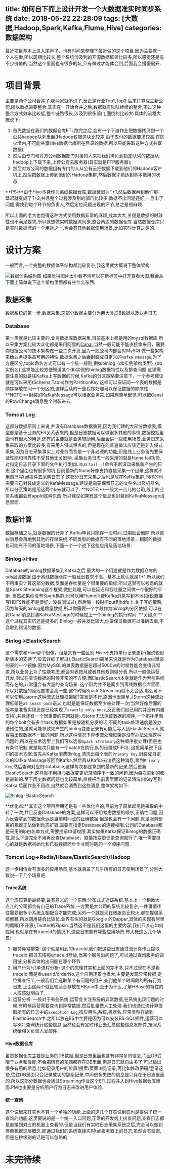 title: 如何自下而上设计开发一个大数据准实时同步系统
date: 2018-05-22 22:28:09
tags: [大数据,Hadoop,Spark,Kafka,Flume,Hive]
categories: 数据架构
---
最近项目基本上进入尾声了，也有时间来整理下最近做的这个项目.因为主要就一个人在做,所以周期比较长,整个系统涉及到的开源数据框架比较多,所以感觉还是有不少价值的,当然这个里面也有很多的坑,只有做过才能体会到,后面我会慢慢展开.

# 项目背景
主要是两个公司合并了,哪两家就不说了,反正是行业Top1,Top2.后来打算成立新公司,所以数据需要整合.其实在一开始合并之后,数据就有陆陆续续的整合,不过这种整合方式效率比较低,整个链路很长,涉及到很多部门,圈绕的比较大.具体的流程大概说下:
1. 首先数据在我们的数据仓库ETL跑完之后,会有一个下游作业把数据拷贝到一个公共hadoop队列里面(Hadoop权限这块比较差,由于支付的数据要求较高,在防火墙内,不可能共享Hive数据仓库所在目录的数据,所以只能采取这种方式共享数据);
2. 然后由专门和对方公司数据部门对接的人来把我们拷贝到指定队列的数据从hadoop上下载下来,上传公有云服务器(其实就是FTP服务器);
3. 然后对方公司的数据组有专门的人从公有云把数据下载到他们的Hadoop客户机上,然后把数据上传到他们的Hadoop集群,然后数据才能达到基本能用的状态.

**PS:**由于Hive本身作为离线数据仓库,数据延迟为T+1,然后数据再到他们那，延迟就变成了T+2,并且整个过程涉及到的部门比较多.数据不出问题还好,一旦出了问题,得找到每个环节的负责人,然后定位问题出现的环节,总之是很麻烦.

所以上面的老大也觉得这种方式使用数据非常的麻烦,成本太大,关键是数据的时效性也不满足要求,所以就想做实时数据流同步,整合两边的数据仓库.当然数据仓库只是实时数据流的一个用途之一,也会有其他数据使用场景,比如实时计算之类的.

# 设计方案
一般而言,一个完整的数据体系结构都比较复杂,我这里就大概说下整体架构:

![数据体系结构图](https://blog-1254094716.cos.ap-chengdu.myqcloud.com/%E5%A6%82%E4%BD%95%E8%87%AA%E4%B8%8B%E8%80%8C%E4%B8%8A%E8%AE%BE%E8%AE%A1%E5%BC%80%E5%8F%91%E4%B8%80%E4%B8%AA%E5%A4%A7%E6%95%B0%E6%8D%AE%E5%87%86%E5%AE%9E%E6%97%B6%E5%90%8C%E6%AD%A5%E7%B3%BB%E7%BB%9F001.png)
如果觉得图片太小看不清可以在新标签中打开查看大图.我会从下而上简单说下这个架构里面都有些什么东西:

## 数据采集
数据系统的第一步,数据采集.这部分数据主要分为两大类,DB数据以及业务日志
### Database
第一类就是比较主要的,业务数据库数据采集,目前基本上都是用的mysql数据库,所以采集方案比较大众化都是采用阿里的[Canal](https://github.com/alibaba/canal),当然一般可能不能直接拿来用，需要你根据公司的技术架构做一些二次开发,因为一般公司内部会对MySQL做一些架构来给业务提供高可用的特性.数据采集之后会封装成自定义的`Kafka Message`,为了方便区分,topic命名方式可以有一个统一规则,例如binlog_{db实例架构类型}_{db实例名},这样能比较方便知道某个db实例的binlog数据特性以及排查问题.这里需要注意的就是往Kafka上写数据的时候,Kafka的分区策略要注意下，一个参考建议就是可以采用(Schema,Table)作为PartitionKey.这样可以保证同一个表的数据是顺序存放在同一个分区的,这样后续的一些程序处理可以保证数据的顺序性.
**NOTE:**封装的KafkaMessage可以根据业务来,如果想简单起见,可以把Canal的RowChange消息整个封装进去.

### Tomcat Log
这部分数据原则上来说,并没有Database数据重要,因为我们建的大部分数据表,模型都是基于业务的ER关系表来的.但是日志数据可以做很多其他的事情,数据挖掘里面也有很大的用途,还有的主要就是业务辅助用,后面会讲一些使用场景.业务日志采集采取的方案比较多,有采用入侵式埋点的,但是现在的普遍做法应该还是非入侵式采集,因为日志采集事实上对业务而言是一个非必须的功能,但是线上业务首先要保证性能和可靠性不受其他无关影响.
采集业务日志一般采用的就是flume tail功能,对指定日志目录下面的文件执行类似Linux:`tail -f`命令不断滚动采集新产生的日志.这个里面也有很多的坑,目前最新的flume好像支持直接采集一个目录,这样就不用自己写tail插件去采集日志了.这部分日志采集之后也是放在Kafka集群,同样的也需要自己封装成定义的KafaMessage.建议是需要保留日志的文件名以及机器名,所以分区策略是用这两个key就可以了.
**NOTE:**一般大一点儿的公司,线上的业务系统都会有appId这种东西,所以建议如果有这个信息也封装到KafkaMessage消息里面.

## 数据计算
数据存储之后,就是数据的计算了,Kafka毕竟只能存一段时间,过期就会删除,所以这些消息会落地到其他的存储系统,不同类型的数据有不同的落地场景，相同的数据也可能有不同的落地场景,下面一个一个说下这些应用及落地场景:

### Binlog->Hive
Database的binlog数据采集到Kafka之后,最大的一个用途就是作为数据仓库的ods层源数据.由于离线数据仓库一般延迟要求不高，基本上默认就是T+1,所以我们不用事实计算这部分数据,反而是吞吐量是个很重要的指标.所以这里可以考虑的就是Spark Streaming这个框架,微批处理,可以在延迟和吞吐量之间做一个很好的平衡.
当然如果你没有Spark集群,也可以用Flume消费Kafka消息写到本地(据说直接写HDFS性能不是很好，没有测试过),然后隔一段时间put到hdfs上.关于写的策略,因为每天的binlog是增量数据,所以你需要一个字段作为binlog的分区依据,可以在将Canal消息封装KafkaMessage的时候加上一个binlog的执行时间.
**关键点:**这个过程其实坑还是挺多的,Binlog一般并发比较大,你要保证数据可以准确去重,不会取到错误的数据.

### Binlog->ElasticSearch
这个需求和Hive那个很像，但是又有一些区别.Hive不支持单行记录更新(据说貌似新版本的支持了,没去详细了解过),ElasticSearch简单来说就是作为Database里面的表的一个镜像.因为MySQL的单表数据量在超过5000w的时候性能会变得非常差,所以业务上为了性能考虑,都会对表按月或者其他规则做分表.所以一般像运营,开发,测试在查询数据的时候非常的不方便.而ElasticSearch本身就是作为索引系统而存在的,非常适合有大量的查询场景.
这个因为并不是同步到离线数据仓库里面,所以对数据的延迟要求会高一些,这个时候Spark Streaming就不太合适,那么可不可以使用Jstorm这种流式处理框架呢?答案是不行,原因也很简单,JStorm这种流处理框架是`at least once`语义,也就是能保证数据至少被处理一次(当然好像后面的版本是准备实现还是已经实现了`exactly only once`,反正我们自己用的并没有内置支持),并且还有一个很重要的原因就是:JStorm无法保证数据的顺序,一个拓扑里面的每个bolt会有多个task,数据如果是按随机分发的话,不同的task处理速度是没办法预估的,这就可能导致先产生的binlog变更记录有可能后写入到ElasticSearch,就容易出现数据不一致的问题.所以这种情况下异步流处理框架是没有办法处理这种问题的,所以在技术选型上我们可以选像`Spark Streaming`这种顺序批处理(但是也有条件限制,就是每次只能有一个batch在执行,队列设置成FIFO).
这里简单说下我们的技术方案:首先从Kafka消费Binlog,清洗出每个表的`Primary Key`,封装成自定义的Kafka Message写回到Kafka,然后再从Kafka去消费这种消息,拿到`Primary Key`,然后查询对应的Database,这样每次都是拿到的最新的记录,然后更新ElasticSearch,这样就不用担心数据变更记录顺序不一致的问题,因为每次拿到的都是最新的.至于历史数据问题也比较简单,直接把当前表里面的记录清洗出Key写到Kafka,后面作业不用改,自然就会消费到这些消息,整体架构如下:

![Binlog-ElasticSearch](https://blog-1254094716.cos.ap-chengdu.myqcloud.com/%E5%A6%82%E4%BD%95%E8%87%AA%E4%B8%8B%E8%80%8C%E4%B8%8A%E8%AE%BE%E8%AE%A1%E5%BC%80%E5%8F%91%E4%B8%80%E4%B8%AA%E5%A4%A7%E6%95%B0%E6%8D%AE%E5%87%86%E5%AE%9E%E6%97%B6%E5%90%8C%E6%AD%A5%E7%B3%BB%E7%BB%9F002.png)

**优化点:**其实这个项目后期还是有一些优化点的,目前为了简单起见是采取的中转了一次,并且反查Database的方案,这样可以不用考虑数据的顺序,正确性问题,因为反查拿到的数据永远是当前时间点的正确数据.但是也会有一个问题,就是服务部署的机器无法做到动态扩容,需要有指定Database的连接权限,公司的Database都是采用的ip白名单方式,需要提前申请权限.其实如果Kafka保证Binlog的数据正确性,那么下游完全不用再反查Database，直接按变更记录查询就行了,唯一需要担心的就是数据初始化和已有数据同步作业同时跑的一个顺序问题.

### Tomcat Log->Redis/Hbase/ElasticSearch/Hadoop
这一步相信会有很多的应用场景,基本就涵盖了几乎所有的日志使用场景了,分别大致说一下几个场景吧.

#### Trace系统
这个应该算是最终要,最有意义的一个东西:分布式式追踪系统.基本上一个稍微大一点儿的公司都会有自己的Trace系统,一方面是大公司的系统比较复杂,一件事情往往需要很多个系统互相配合才能完成;另外一个就是现在微服务比较火,都在提倡系统解藕,所以调用链会比较长.业界有名的就是Google 的Dapper,具体的实现有阿里的鹰眼(不开源),Twitter的Zipkin.当然这不是我们这里的主要内容,我们只关心如何应用,也就是在有traceId的情况下,这些日志能有哪些应用场景.有大概这么几个场景:
1. 服务异常排查: 这个就是用到的traceId,我们把这些日志通过流计算作业提取traceId,把日志按照qrtaceId存放,当某个服务出问题了,可以通过查询服务的调用链,分析具体的出问题在哪个环节.
2. 用户行为/订单流程分析: 这个的原理其实和上面的差不多,只不过现在不是看traceId,而是看userId/orderNo.这个应用场景也很大,主要是发现异常数据,定位排查细节,一般我们会选取某个有问题的用户,查到他某个时间段的所有行为日志.上面这两个就比较适合存放在HBase中,至于为什么,了解HBase的特性的人应该就明白了.
3. 运营分析: 一般对于有些系统,运营会关注系统的异常数据,在系统出现问题的时候,有时候运营需要查询到异常数据,然后批量做人工处理.我们也通过流计算提取所有的日志中的`Execption Log`,按应用名,系统,机器名,异常类型存放到ElasticSearch中.之所以放在ES中主要是因为可以安装ES-SQL插件,运营可以写SQL查询统计这些信息.当然也会有定时作业去汇总这些信息发邮件,按照系统给相关负责人发邮件.

#### Hive数据仓库
虽然数据仓库主要是业务的DB数据,但是日志里面也含有非常多的信息,而且DB受限于业务和性能,不会把所有的东西都存在DB里面,但是日志就自由多了,可以输出很多有用的信息,比如记录用户的位置/搜索/页面浏览记录,再比如修改密码/登录这些,往往DB里面只会记录成功的那条记录,中间很多失败的信息是只存在于日志里面的.所以这部分数据也会通过Streaming作业这个ETL过程并入到Hive数据仓库里面.PM也主要是分析用户行为日志来改进用户体验.

#### 统一查询
这个说起来其实也不算一个单独的功能,上面的这几个其实说到底也是提供了统一查询的功能.这里要说的是一个统一入口问题,正常的开发线上排查问题,查看日志都是直接到对应的机器上查看的.但是当我们有实时日志采集系统之后,完全可以做到屏蔽机器这层概念,即通过我们的系统直接实时tail服务器上的日志,虽然会有延迟,但是在秒级别的话是可以忽略的.

# 未完待续

